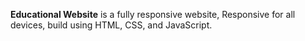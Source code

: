 **Educational Website** is a fully responsive website, Responsive for all devices, build using HTML, CSS, and JavaScript.
